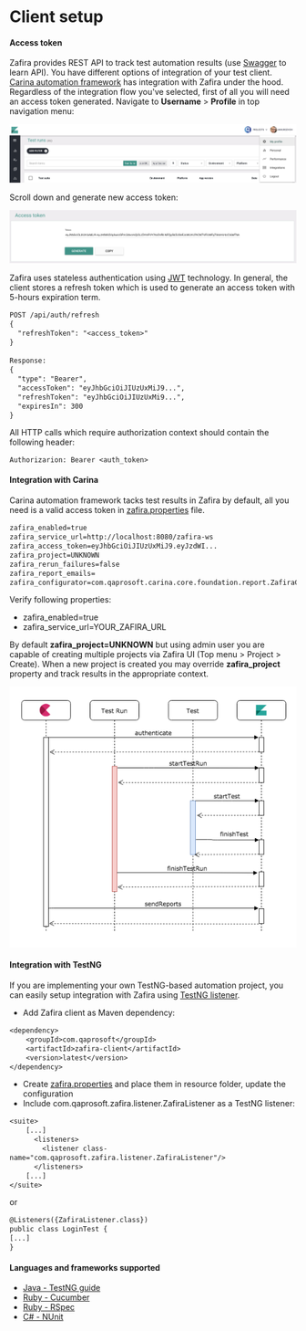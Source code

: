 # Client setup 

#### Access token
Zafira provides REST API to track test automation results (use [Swagger](http://localhost:8080/zafira-ws/swagger-ui.html) to learn API). You have different options of integration of your test client. [Carina automation framework](https://github.com/qaprosoft/carina) has integration with Zafira under the hood. Regardless of the integration flow you've selected, first of all you will need an access token generated. Navigate to **Username** > **Profile** in top navigation menu:

<p align="center">
  <img src="../img/menu_profile.png">
</p>

Scroll down and generate new access token:

<p align="center">
  <img src="../img/access_token.png">
</p>

Zafira uses stateless authentication using [JWT](https://en.wikipedia.org/wiki/JSON_Web_Token) technology. In general, the client stores a refresh token which is used to generate an access token with 5-hours expiration term. 
```
POST /api/auth/refresh
{
  "refreshToken": "<access_token>"
}

Response:
{
  "type": "Bearer",
  "accessToken": "eyJhbGciOiJIUzUxMiJ9...",
  "refreshToken": "eyJhbGciOiJIUzUxMi9...",
  "expiresIn": 300
}
```

All HTTP calls which require authorization context should contain the following header:
```
Authorizarion: Bearer <auth_token>
```

#### Integration with Carina
Carina automation framework tacks test results in Zafira by default, all you need is a valid access token in [zafira.properties](https://github.com/qaprosoft/carina-demo/blob/master/src/main/resources/zafira.properties) file.
```
zafira_enabled=true
zafira_service_url=http://localhost:8080/zafira-ws
zafira_access_token=eyJhbGciOiJIUzUxMiJ9.eyJzdWI...
zafira_project=UNKNOWN
zafira_rerun_failures=false
zafira_report_emails=
zafira_configurator=com.qaprosoft.carina.core.foundation.report.ZafiraConfigurator
```
Verify following properties:

* zafira_enabled=true
* zafira_service_url=YOUR_ZAFIRA_URL

By default **zafira_project=UNKNOWN** but using admin user you are capable of creating multiple projects via Zafira UI (Top menu > Project > Create). When a new project is created you may override **zafira_project** property and track results in the appropriate context.

<p align="center">
  <img src="../img/flow_uml.png">
</p>

#### Integration with TestNG
If you are implementing your own TestNG-based automation project, you can easily setup integration with Zafira using [TestNG listener](https://github.com/qaprosoft/zafira/blob/master/sources/zafira-client/src/main/java/com/qaprosoft/zafira/listener/ZafiraListener.java).

* Add Zafira client as Maven dependency:

```
<dependency>
    <groupId>com.qaprosoft</groupId>
    <artifactId>zafira-client</artifactId>
    <version>latest</version>
</dependency>
```

* Create [zafira.properties](https://github.com/qaprosoft/carina-demo/blob/master/src/main/resources/zafira.properties) and place them in resource folder, update the configuration
* Include com.qaprosoft.zafira.listener.ZafiraListener as a TestNG listener:
```
<suite>
    [...]
      <listeners>
        <listener class-name="com.qaprosoft.zafira.listener.ZafiraListener"/>
      </listeners>
    [...]
</suite>
```

or

```
@Listeners({ZafiraListener.class})
public class LoginTest {
[...]
}
```

#### Languages and frameworks supported
* [Java - TestNG guide](https://github.com/qaprosoft/zafira-testng)
* [Ruby - Cucumber](https://github.com/qaprosoft/zafira-ruby#cucumber-usage)
* [Ruby - RSpec](https://github.com/qaprosoft/zafira-ruby#rspec-usage)
* [C# - NUnit](https://github.com/qaprosoft/zafira-nunit)
